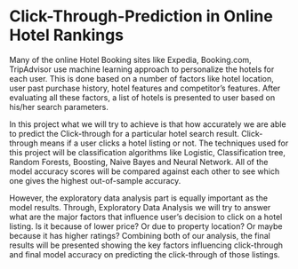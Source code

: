 # Click-Through-Prediction in Online Hotel Rankings

Many of the online Hotel Booking sites like Expedia, Booking.com, TripAdvisor use machine learning approach to personalize the hotels for each user. This is done based on a number of factors like hotel location, user past purchase history, hotel features and competitor’s features. After evaluating all these factors, a list of hotels is presented to user based on his/her search parameters. 

In this project what we will try to achieve is that how accurately we are able to predict the Click-through for a particular hotel search result. Click-through means if a user clicks a hotel listing or not. The techniques used for this project will be classification algorithms like Logistic, Classification tree, Random Forests, Boosting, Naive Bayes and Neural Network. All of the model accuracy scores will be compared against each other to see which one gives the highest out-of-sample accuracy.

However, the exploratory data analysis part is equally important as the model results. Through, Exploratory Data Analysis we will try to answer what are the major factors that influence user’s decision to click on a hotel listing. Is it because of lower price? Or due to property location? Or maybe because it has higher ratings?
Combining both of our analysis, the final results will be presented showing the key factors influencing click-through and final model accuracy on predicting the click-through of those listings.
